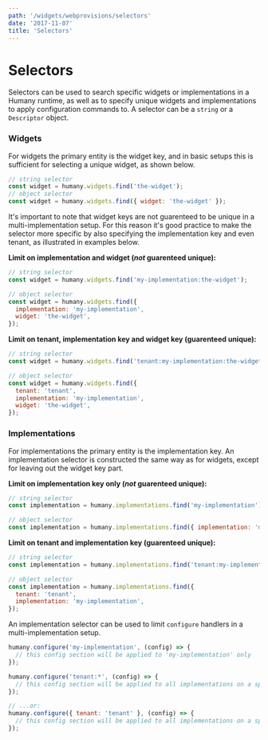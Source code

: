 ```yaml
---
path: '/widgets/webprovisions/selectors'
date: '2017-11-07'
title: 'Selectors'
---
```


# Selectors
Selectors can be used to search specific widgets or implementations in a Humany runtime, as well as to specify unique widgets and implementations to apply configuration commands to. A selector can be a `string` or a `Descriptor` object.

### Widgets
For widgets the primary entity is the widget key, and in basic setups this is sufficient for selecting a unique widget, as shown below.
```javascript
// string selector
const widget = humany.widgets.find('the-widget');
// object selector
const widget = humany.widgets.find({ widget: 'the-widget' });
```
It's important to note that widget keys are not guarenteed to be unique in a multi-implementation setup. For this reason it's good practice to make the selector more specific by also specifying the implementation key and even tenant, as illustrated in examples below.

**Limit on implementation and widget (_not_ guarenteed unique):**
```javascript
// string selector
const widget = humany.widgets.find('my-implementation:the-widget');

// object selector
const widget = humany.widgets.find({
  implementation: 'my-implementation',
  widget: 'the-widget',
});
```
**Limit on tenant, implementation key and widget key (guarenteed unique):**
```javascript
// string selector
const widget = humany.widgets.find('tenant:my-implementation:the-widget');

// object selector
const widget = humany.widgets.find({
  tenant: 'tenant',
  implementation: 'my-implementation',
  widget: 'the-widget',
});
```
### Implementations
For implementations the primary entity is the implementation key. An implementation selector is constructed the same way as for widgets, except for leaving out the widget key part.

**Limit on implementation key only (_not_ guarenteed unique):**
```javascript
// string selector
const implementation = humany.implementations.find('my-implementation');

// object selector
const implementation = humany.implementations.find({ implementation: 'my-implementation' });
```

**Limit on tenant and implementation key (guarenteed unique):**
```javascript
// string selector
const implementation = humany.implementations.find('tenant:my-implementation');

// object selector
const implementation = humany.implementations.find({
  tenant: 'tenant',
  implementation: 'my-implementation',
});
```
An implementation selector can be used to limit `configure` handlers in a multi-implementation setup.
```javascript
humany.configure('my-implementation', (config) => {
  // this config section will be applied to 'my-implementation' only
});

humany.configure('tenant:*', (config) => {
  // this config section will be applied to all implementations on a specific tenant
});

// ...or:
humany.configure({ tenant: 'tenant' }, (config) => {
  // this config section will be applied to all implementations on a specific tenant
});
```
